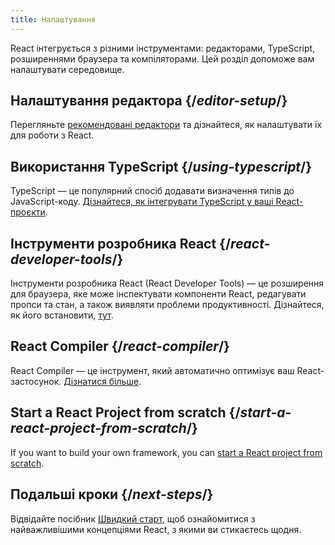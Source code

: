 ```yaml
---
title: Налаштування
---
```

<Intro>

React інтегрується з різними інструментами: редакторами, TypeScript, розширеннями браузера та компіляторами. Цей розділ допоможе вам налаштувати середовище.

</Intro>

## Налаштування редактора {/*editor-setup*/}

Перегляньте [рекомендовані редактори](/learn/editor-setup) та дізнайтеся, як налаштувати їх для роботи з React.

## Використання TypeScript {/*using-typescript*/}

TypeScript — це популярний спосіб додавати визначення типів до JavaScript-коду. [Дізнайтеся, як інтегрувати TypeScript у ваші React-проєкти](/learn/typescript).

## Інструменти розробника React {/*react-developer-tools*/}

Інструменти розробника React (React Developer Tools) — це розширення для браузера, яке може інспектувати компоненти React, редагувати пропси та стан, а також виявляти проблеми продуктивності. Дізнайтеся, як його встановити, [тут](learn/react-developer-tools).

## React Compiler {/*react-compiler*/}

React Compiler — це інструмент, який автоматично оптимізує ваш React-застосунок. [Дізнатися більше](/learn/react-compiler).

## Start a React Project from scratch {/*start-a-react-project-from-scratch*/}

If you want to build your own framework, you can [start a React project from scratch](/learn/start-a-react-project-from-scratch).

## Подальші кроки {/*next-steps*/}

Відвідайте посібник [Швидкий старт](/learn), щоб ознайомитися з найважливішими концепціями React, з якими ви стикаєтесь щодня.
